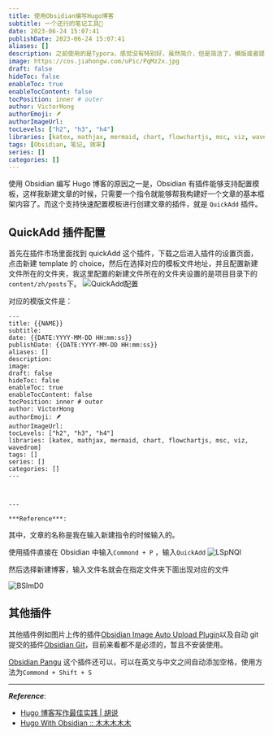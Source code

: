 ```yaml
---
title: 使用Obsidian编写Hugo博客
subtitle: 一个还行的笔记工具🔧
date: 2023-06-24 15:07:41
publishDate: 2023-06-24 15:07:41
aliases: []
description: 之前使用的是Typora，感觉没有特别好，虽然简介，但是简洁了，模版或者提交等操作繁杂，最终还是选择功能强大的Obsidian，虽然功能多，但我只需要我要的就够了。
image: https://cos.jiahongw.com/uPic/PqMz2x.jpg
draft: false
hideToc: false
enableToc: true
enableTocContent: false
tocPosition: inner # outer
author: VictorHong
authorEmoji: 🪶
authorImageUrl:
tocLevels: ["h2", "h3", "h4"]
libraries: [katex, mathjax, mermaid, chart, flowchartjs, msc, viz, wavedrom]
tags: [Obsidian, 笔记, 效率]
series: []
categories: []
---
```


使用 Obsidian 编写 Hugo 博客的原因之一是，Obsidian 有插件能够支持配置模板，这样我新建文章的时候，只需要一个指令就能够帮我构建好一个文章的基本框架内容了。而这个支持快速配置模板进行创建文章的插件，就是 `QuickAdd` 插件。

## QuickAdd 插件配置

首先在插件市场里面找到 quickAdd 这个插件，下载之后进入插件的设置页面，点击新建 template 的 choice，然后在选择对应的模板文件地址，并且配置新建文件所在的文件夹，我这里配置的新建文件所在的文件夹设置的是项目目录下的`content/zh/posts`下。
![QuickAdd配置](https://cos.jiahongw.com/uPic/E3rx1R.jpg)

对应的模版文件是：

```
---
title: {{NAME}}
subtitle:
date: {{DATE:YYYY-MM-DD HH:mm:ss}}
publishDate: {{DATE:YYYY-MM-DD HH:mm:ss}}
aliases: []
description:
image:
draft: false
hideToc: false
enableToc: true
enableTocContent: false
tocPosition: inner # outer
author: VictorHong
authorEmoji: 🪶
authorImageUrl:
tocLevels: ["h2", "h3", "h4"]
libraries: [katex, mathjax, mermaid, chart, flowchartjs, msc, viz, wavedrom]
tags: []
series: []
categories: []
---



---

***Reference***:

```

其中，文章的名称是我在输入新建指令的时候输入的。

使用插件直接在 Obsidian 中输入`Commond + P` ，输入`QuickAdd`
![LSpNQl](https://cos.jiahongw.com/uPic/LSpNQl.png)

然后选择新建博客，输入文件名就会在指定文件夹下面出现对应的文件

![BSImD0](https://cos.jiahongw.com/uPic/BSImD0.png)

## 其他插件

其他插件例如图片上传的插件[Obsidian Image Auto Upload Plugin](https://github.com/renmu123/obsidian-image-auto-upload-plugin/blob/master/readme-zh.md)以及自动 git 提交的插件[Obsidian Git](https://github.com/denolehov/obsidian-git)，目前来看都不是必须的，暂且不安装使用。

[Obsidian Pangu](https://github.com/Natumsol/obsidian-pangu) 这个插件还可以，可以在英文与中文之间自动添加空格，使用方法为`Commond + Shift + S`

---

**_Reference_**:

- [Hugo 博客写作最佳实践 | 胡说](https://blog.zhangyingwei.com/posts/2022m4d11h19m42s28/)
- [Hugo With Obsidian :: 木木木木木](https://immmmm.com/hugo-with-obsidian/)
